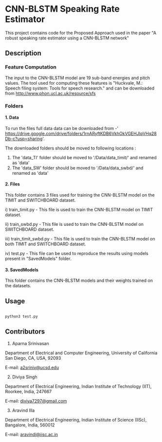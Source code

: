 # CNN-BLSTM Speaking Rate Estimator

This project contains code for the Proposed Approach used in the paper "A robust speaking rate estimator using a CNN-BLSTM network"

## Description



### Feature Computation

The input to the CNN-BLSTM model are 19 sub-band energies and pitch values. The tool used for computing these features is "Huckvale, M.: Speech filing system: Tools for speech research." and can be downloaded from http://www.phon.ucl.ac.uk/resource/sfs

### Folders 

#### 1. Data

To run the files full data data can be downloaded from -' https://drive.google.com/drive/folders/1rnARyftKDB6VkhOkVGEHJlqVHq28Db-c?usp=sharing'.

The downloaded folders should be moved to following locations : 
1. The 'data_TI' folder should be moved to '/Data/data_timit/' and renamed as 'data'
2. The 'data_SW' folder should be moved to '/Data/data_swbd/' and renamed as 'data'

#### 2. Files
This folder contains 3 files used for training the CNN-BLSTM model on the TIMIT and SWITCHBOARD dataset.
  
i)	train_timit.py  - This file is used to train the CNN-BLSTM model on TIMIT dataset.

ii)	train_swbd.py  - This file is used to train the CNN-BLSTM model on SWITCHBOARD dataset.

iii)	train_timit_swbd.py - This file is used to train the CNN-BLSTM model on both TIMIT and SWITCHBOARD dataset.

iv) test.py - This file can be used to reproduce the  results using models present in "SavedModels" folder.

#### 3. SavedModels 
This folder contains the CNN-BLSTM models and their weights trained on the datasets.



## Usage

```python

python3 test.py

```

## Contributors
1. Aparna Srinivasan

Department of Electrical and Computer Engineering, University of California San Diego, CA, USA, 92093

E-mail: a2sriniv@ucsd.edu

2. Diviya Singh

Department of Electrical Engineering, Indian Institute of Technology (IIT), Roorkee, India, 247667

E-mail: diviya7297@gmail.com

3. Aravind Illa

Department of Electrical Engineering, Indian Institute of Science (IISc), Bangalore, India, 560012

E-mail: aravindi@iisc.ac.in
